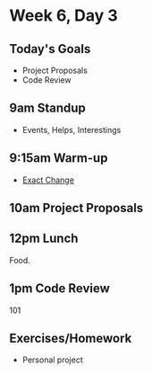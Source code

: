 # Week 6, Day 3

## Today's Goals

- Project Proposals
- Code Review

## 9am Standup

- Events, Helps, Interestings

## 9:15am Warm-up

- [Exact Change](https://github.com/gSchool/g11-course-curriculum/blob/master/resources/practice/03_exactchange.js)

## 10am Project Proposals

## 12pm Lunch

Food.

## 1pm Code Review

101

## Exercises/Homework

- Personal project
